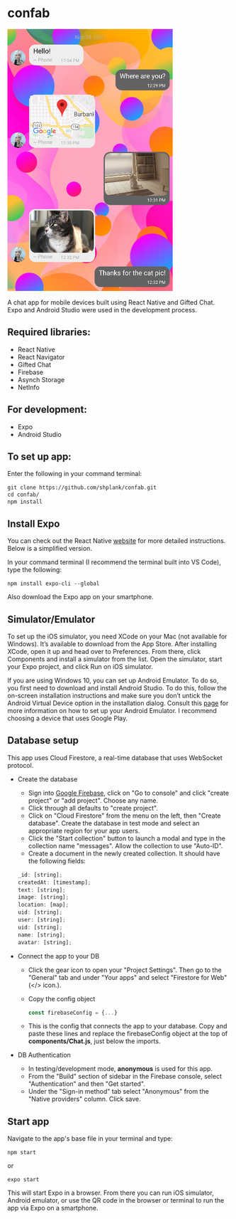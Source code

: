 # confab

![confab screenshot](https://github.com/shplank/confab/blob/master/confabshot.png?raw=true)

A chat app for mobile devices built using React Native and Gifted Chat. Expo and Android Studio were used in the development process.

## Required libraries:

- React Native
- React Navigator
- Gifted Chat
- Firebase
- Asynch Storage
- NetInfo

## For development:

- Expo
- Android Studio

## To set up app:

Enter the following in your command terminal:

```console
git clone https://github.com/shplank/confab.git
cd confab/
npm install
```

## Install Expo

You can check out the React Native [website](https://reactnative.dev/docs/environment-setup) for more detailed instructions. Below is a simplified version.

In your command terminal (I recommend the terminal built into VS Code), type the following:

```console
npm install expo-cli --global
```

Also download the Expo app on your smartphone.

## Simulator/Emulator

To set up the iOS simulator, you need XCode on your Mac (not available for Windows). It’s available to download from the App Store. After installing XCode, open it up and head over to Preferences. From there, click Components and install a simulator from the list. Open the simulator, start your Expo project, and click Run on iOS simulator.

If you are using Windows 10, you can set up Android Emulator. To do so, you first need to download and install Android Studio. To do this, follow the on-screen installation instructions and make sure you don’t untick the Android Virtual Device option in the installation dialog. Consult this [page](https://docs.expo.dev/workflow/android-studio-emulator/) for more information on how to set up your Android Emulator. I recommend choosing a device that uses Google Play.

## Database setup

This app uses Cloud Firestore, a real-time database that uses WebSocket protocol.

- Create the database

  - Sign into [Google Firebase](https://firebase.google.com/), click on "Go to console" and click "create project" or "add project". Choose any name.
  - Click through all defaults to "create project".
  - Click on "Cloud Firestore" from the menu on the left, then "Create database". Create the database in test mode and select an appropriate region for your app users.
  - Click the "Start collection" button to launch a modal and type in the collection name "messages". Allow the collection to use "Auto-ID".
  - Create a document in the newly created collection. It should have the following fields:

  ```javascript
  _id: [string];
  createdAt: [timestamp];
  text: [string];
  image: [string];
  location: [map];
  uid: [string];
  user: [string];
  uid: [string];
  name: [string];
  avatar: [string];
  ```

- Connect the app to your DB

  - Click the gear icon to open your "Project Settings". Then go to the "General" tab and under "Your apps" and select "Firestore for Web" (</> icon.).
  - Copy the config object

    ```javascript
    const firebaseConfig = {...}
    ```

  - This is the config that connects the app to your database. Copy and paste these lines and replace the firebaseConfig object at the top of **components/Chat.js**, just below the imports.

- DB Authentication
  - In testing/development mode, **anonymous** is used for this app.
  - From the "Build" section of sidebar in the Firebase console, select "Authentication" and then "Get started".
  - Under the "Sign-in method" tab select "Anonymous" from the "Native providers" column. Click save.

## Start app

Navigate to the app's base file in your terminal and type:

```console
npm start
```

or

```console
expo start
```

This will start Expo in a browser. From there you can run iOS simulator, Android emulator, or use the QR code in the browser or terminal to run the app via Expo on a smartphone.
